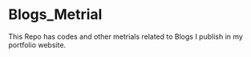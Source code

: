 # Blogs_Metrial
This Repo has codes and other metrials related to Blogs I publish in my portfolio website.
